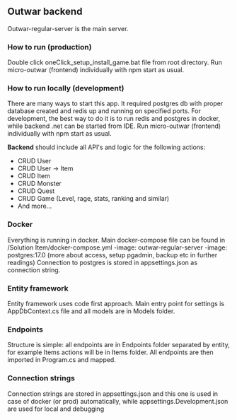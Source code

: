 ﻿## Outwar backend
Outwar-regular-server is the main server.

### How to run (production)
Double click oneClick_setup_install_game.bat file from root directory. Run micro-outwar (frontend) individually with npm start as usual.

### How to run locally (development)
There are many ways to start this app. It required postgres db with proper database created and redis up and running on specified ports.
For development, the best way to do it is to run redis and postgres in docker, while backend .net can be started from IDE. Run micro-outwar (frontend) individually with npm start as usual.

**Backend**
should include all API's and logic for the following actions:

* CRUD User
* CRUD User -> Item
* CRUD Item
* CRUD Monster
* CRUD Quest
* CRUD Game (Level, rage, stats, ranking and similar)
* And more...

### Docker
Everything is running in docker. Main docker-compose file can be found in /Solution Item/docker-compose.yml -image: outwar-regular-server -image: postgres:17.0 (more about access, setup pgadmin, backup etc in further readings) Connection to postgres is stored in appsettings.json as connection string.

### Entity framework
Entity framework uses code first approach. Main entry point for settings is AppDbContext.cs file and all models are in Models folder.

### Endpoints
Structure is simple: all endpoints are in Endpoints folder separated by entity, for example Items actions will be in Items folder. All endpoints are then imported in Program.cs and mapped.

### Connection strings
Connection strings are stored in appsettings.json and this one is used in case of docker (or prod) automatically, while appsettings.Development.json are used for local and debugging